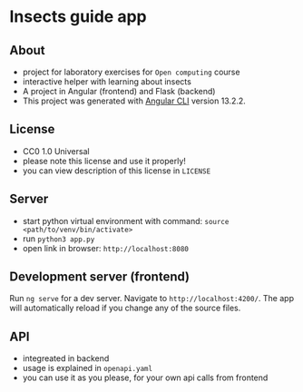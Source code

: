 # Insects guide app

## About
- project for laboratory exercises for `Open computing` course
- interactive helper with learning about insects
- A project in Angular (frontend) and Flask (backend)
- This project was generated with [Angular CLI](https://github.com/angular/angular-cli) version 13.2.2.

## License
- CC0 1.0 Universal
- please note this license and use it properly!
- you can view description of this license in `LICENSE`

## Server
- start python virtual environment with command: `source <path/to/venv/bin/activate>`
- run `python3 app.py`
- open link in browser: `http://localhost:8080`

## Development server (frontend)
Run `ng serve` for a dev server. Navigate to `http://localhost:4200/`. The app will automatically reload if you change any of the source files.

## API
- integreated in backend
- usage is explained in `openapi.yaml`
- you can use it as you please, for your own api calls from frontend